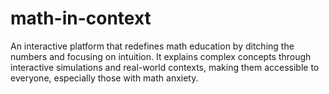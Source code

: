 # math-in-context
An interactive platform that redefines math education by ditching the numbers and focusing on intuition. It explains complex concepts through interactive simulations and real-world contexts, making them accessible to everyone, especially those with math anxiety.
